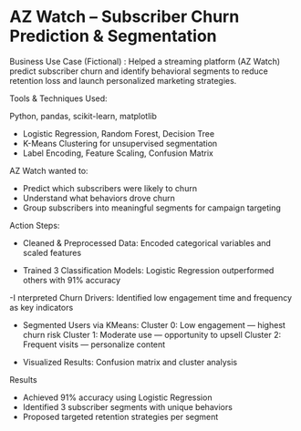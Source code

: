 # AZ Watch – Subscriber Churn Prediction & Segmentation

Business Use Case (Fictional) :
Helped a streaming platform (AZ Watch) predict subscriber churn and identify behavioral segments to reduce retention loss and launch personalized marketing strategies.

Tools & Techniques Used:

Python, pandas, scikit-learn, matplotlib
- Logistic Regression, Random Forest, Decision Tree
- K-Means Clustering for unsupervised segmentation
- Label Encoding, Feature Scaling, Confusion Matrix

AZ Watch wanted to:
- Predict which subscribers were likely to churn
- Understand what behaviors drove churn
- Group subscribers into meaningful segments for campaign targeting



Action Steps:

- Cleaned & Preprocessed Data: Encoded categorical variables and scaled features

- Trained 3 Classification Models:
Logistic Regression outperformed others with 91% accuracy

-I nterpreted Churn Drivers: Identified low engagement time and frequency as key indicators

- Segmented Users via KMeans:
Cluster 0: Low engagement — highest churn risk
Cluster 1: Moderate use — opportunity to upsell
Cluster 2: Frequent visits — personalize content

- Visualized Results: Confusion matrix and cluster analysis


Results
- Achieved 91% accuracy using Logistic Regression
- Identified 3 subscriber segments with unique behaviors
- Proposed targeted retention strategies per segment



